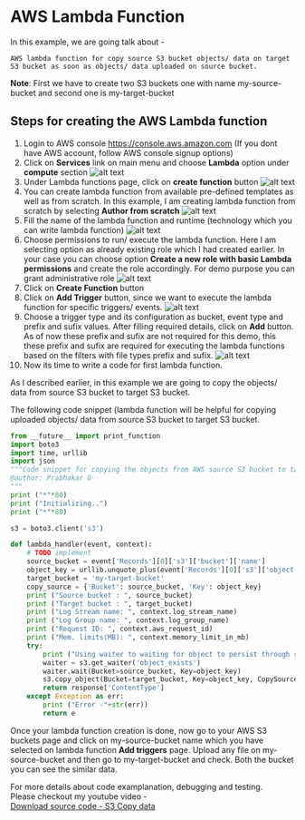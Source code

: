 # AWS Lambda Function

In this example, we are going talk about - 
```
AWS lambda function for copy source S3 bucket objects/ data on target S3 bucket as soon as objects/ data uploaded on source bucket.
```
**Note**: First we have to create two S3 buckets one with name my-source-bucket and second one is my-target-bucket

Steps for creating the AWS Lambda function
-------------
 1.  Login to AWS console https://console.aws.amazon.com (If you dont have AWS account, follow AWS console signup options)
 1.  Click on **Services** link on main menu and choose **Lambda** option under **compute** section
 ![alt text](https://github.com/prabhakar2020/aws_lambda_function/blob/master/images/aws_services.PNG)
 1.  Under Lambda functions page, click on **create function** button
 ![alt text](https://github.com/prabhakar2020/aws_lambda_function/blob/master/images/aws_lambda_creation1.PNG)
 1.  You can create lambda function from available pre-defined templates as well as from scratch. In this example, I am creating lambda function from scratch by selecting **Author from scratch**
 ![alt text](https://github.com/prabhakar2020/aws_lambda_function/blob/master/images/aws_lambda_creation2.PNG)
 1. Fill the name of the lambda function and runtime (technology which you can write lambda function)
 ![alt text](https://github.com/prabhakar2020/aws_lambda_function/blob/master/images/aws_lambda_creation3.PNG)
 1. Choose permissions to run/ execute the lambda function. Here I am selecting option as already existing role which I had created earlier. In your case you can choose option **Create a new role with basic Lambda permissions** and create the role accordingly. For demo purpose you can grant administrative role
 ![alt text](https://github.com/prabhakar2020/aws_lambda_function/blob/master/images/aws_lambda_creation4.PNG)
 1. Click on **Create Function** button
 1. Click on **Add Trigger** button, since we want to execute the lambda function for specific triggers/ events.
 ![alt text](https://github.com/prabhakar2020/aws_lambda_function/blob/master/images/aws_lambda_creation5.PNG)
 1. Choose a trigger type and its configuration as bucket, event type and prefix and sufix values. After filling required details, click on **Add** button. As of now these prefix and sufix are not required for this demo, this these prefix and sufix are required for executing the lambda functions based on the filters with file types prefix and sufix. 
 ![alt text](https://github.com/prabhakar2020/aws_lambda_function/blob/master/images/aws_lambda_creation6.PNG)
 1. Now its time to write a code for first lambda function.
 
 As I described earlier, in this example we are going to copy the objects/ data from source S3 bucket to target S3 bucket.
  
The following code snippet (lambda function will be helpful for copying  uploaded objects/ data from source S3 bucket to target S3 bucket.
```python
from __future__ import print_function
import boto3
import time, urllib
import json
"""Code snippet for copying the objects from AWS source S3 bucket to target S3 bucket as soon as objects uploaded on source S3 bucket
@author: Prabhakar G
"""
print ("*"*80)
print ("Initializing..")
print ("*"*80)

s3 = boto3.client('s3')

def lambda_handler(event, context):
    # TODO implement
    source_bucket = event['Records'][0]['s3']['bucket']['name']
    object_key = urllib.unquote_plus(event['Records'][0]['s3']['object']['key'])
    target_bucket = 'my-target-bucket'
    copy_source = {'Bucket': source_bucket, 'Key': object_key}
    print ("Source bucket : ", source_bucket)
    print ("Target bucket : ", target_bucket)
    print ("Log Stream name: ", context.log_stream_name)
    print ("Log Group name: ", context.log_group_name)
    print ("Request ID: ", context.aws_request_id)
    print ("Mem. limits(MB): ", context.memory_limit_in_mb)
    try:
        print ("Using waiter to waiting for object to persist through s3 service")
        waiter = s3.get_waiter('object_exists')
        waiter.wait(Bucket=source_bucket, Key=object_key)
        s3.copy_object(Bucket=target_bucket, Key=object_key, CopySource=copy_source)
        return response['ContentType']
    except Exception as err:
        print ("Error -"+str(err))
        return e
```

Once your lambda function creation is done, now go to your AWS  S3 buckets page and click on my-source-bucket name which you have selected on lambda function **Add triggers** page.  Upload any file on my-source-bucket and then go to my-target-bucket and check. Both the bucket you can see the similar data.

For more details about code examplanation, debugging and testing.
<br/>
Please checkout my youtube video - 
<br/>
[Download source code - S3 Copy data](../code)